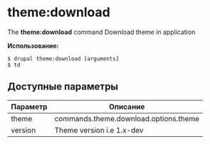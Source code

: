 # theme:download
The **theme:download** command Download theme in application

**Использование:**
```
$ drupal theme:download [arguments] 
$ td  
```

## Доступные параметры
Параметр | Описание
---------|-------------
theme | commands.theme.download.options.theme
version | Theme version i.e 1.x-dev
